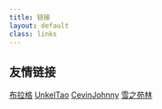 ```yaml
---
title: 链接
layout: default
class: links
---
```


## 友情链接

[布拉格](http://besideme.github.io/)
[UnkelTao](http://www.unkeltao.com/)
[CevinJohnny](http://www.cevinjohnny.top/)
[雪之苑林](http://xuezhiyuanlin.github.io/)
